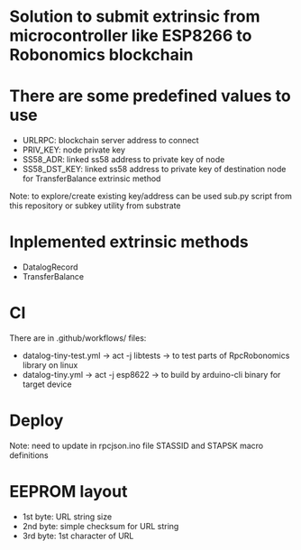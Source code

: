 # Solution to submit extrinsic from microcontroller like ESP8266 to Robonomics blockchain


# There are some predefined values to use
- URLRPC:  blockchain server address to connect
- PRIV_KEY: node private key
- SS58_ADR: linked ss58 address to private key of node
- SS58_DST_KEY: linked ss58 address to private key of destination node for TransferBalance extrinsic method

Note: to explore/create existing key/address can be used sub.py script from this repository or subkey utility from substrate

# Inplemented extrinsic methods
- DatalogRecord
- TransferBalance

# CI
There are in .github/workflows/ files:
- datalog-tiny-test.yml   ->  act -j libtests ->  to test parts of RpcRobonomics library on linux 
- datalog-tiny.yml        ->  act -j esp8622  ->  to build by arduino-cli  binary for target device

# Deploy 
Note: need to update in rpcjson.ino file STASSID  and STAPSK  macro definitions

# EEPROM layout
- 1st byte: URL string size
- 2nd byte: simple checksum for URL string
- 3rd byte: 1st character of URL 

